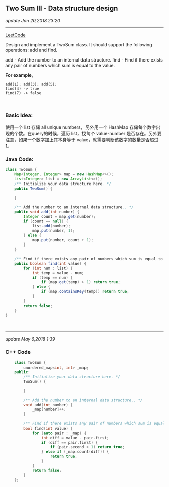 ## Two Sum III - Data structure design
_update Jan 20,2018  23:20_

---
[LeetCode](https://leetcode.com/problems/two-sum-iii-data-structure-design/description/)

Design and implement a TwoSum class. It should support the following operations: add and find.

add - Add the number to an internal data structure.
find - Find if there exists any pair of numbers which sum is equal to the value.

**For example,** 

    add(1); add(3); add(5);
    find(4) -> true
    find(7) -> false
    
<br>

### Basic Idea:
使用一个 list 存储 all unique numbers，另外用一个 HashMap 存储每个数字出现的个数。在query的时候，遍历 list，找每个 value-number 是否存在。另外要注意，如果一个数字加上其本身等于 value，就需要判断该数字的数量是否超过 1。

### Java Code:
```java
class TwoSum {
    Map<Integer, Integer> map = new HashMap<>();
    List<Integer> list = new ArrayList<>();
    /** Initialize your data structure here. */
    public TwoSum() {
        
    }
    
    /** Add the number to an internal data structure.. */
    public void add(int number) {
        Integer count = map.get(number);
        if (count == null) {
            list.add(number);
            map.put(number, 1);
        } else {
            map.put(number, count + 1);
        }
    }
    
    /** Find if there exists any pair of numbers which sum is equal to the value. */
    public boolean find(int value) {
        for (int num : list) {
            int temp = value - num;
            if (temp == num) {
                if (map.get(temp) > 1) return true;
            } else {
                if (map.containsKey(temp)) return true;
            }
        }
        return false;
    }
}
```

<br>

---
_update May 6,2018  1:39_

### C++ Code
```cpp
    class TwoSum {
        unordered_map<int, int> _map;
    public:
        /** Initialize your data structure here. */
        TwoSum() {
            
        }
        
        /** Add the number to an internal data structure.. */
        void add(int number) {
            _map[number]++;
        }
        
        /** Find if there exists any pair of numbers which sum is equal to the value. */
        bool find(int value) {
            for (auto pair : _map) {
                int diff = value - pair.first;
                if (diff == pair.first) {
                    if (pair.second > 1) return true;
                } else if (_map.count(diff)) {
                    return true;
                }
            }
            return false;
        }
    };
```